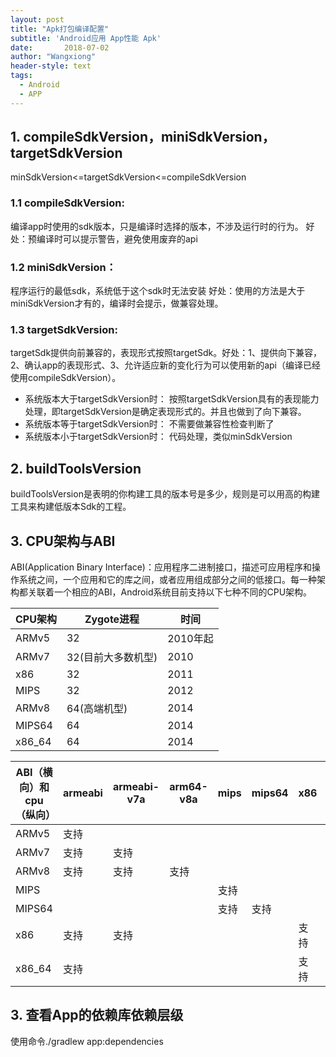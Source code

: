 ```yaml
---
layout: post
title: "Apk打包编译配置"
subtitle: 'Android应用 App性能 Apk'
date:       2018-07-02
author: "Wangxiong"
header-style: text
tags:
  - Android
  - APP
---
```


## 1. compileSdkVersion，miniSdkVersion，targetSdkVersion

minSdkVersion<=targetSdkVersion<=compileSdkVersion

### 1.1 compileSdkVersion:

编译app时使用的sdk版本，只是编译时选择的版本，不涉及运行时的行为。
好处：预编译时可以提示警告，避免使用废弃的api

### 1.2 miniSdkVersion：

程序运行的最低sdk，系统低于这个sdk时无法安装
好处：使用的方法是大于miniSdkVersion才有的，编译时会提示，做兼容处理。

### 1.3 targetSdkVersion:

targetSdk提供向前兼容的，表现形式按照targetSdk。好处：1、提供向下兼容，2、确认app的表现形式、3、允许适应新的变化行为可以使用新的api（编译已经使用compileSdkVersion）。

- 系统版本大于targetSdkVersion时：
  按照targetSdkVersion具有的表现能力处理，即targetSdkVersion是确定表现形式的。并且也做到了向下兼容。
- 系统版本等于targetSdkVersion时：
  不需要做兼容性检查判断了
- 系统版本小于targetSdkVersion时：
  代码处理，类似minSdkVersion

## 2. buildToolsVersion

buildToolsVersion是表明的你构建工具的版本号是多少，规则是可以用高的构建工具来构建低版本Sdk的工程。

## 3. CPU架构与ABI

ABI(Application Binary Interface)：应用程序二进制接口，描述可应用程序和操作系统之间，一个应用和它的库之间，或者应用组成部分之间的低接口。每一种架构都关联着一个相应的ABI，Android系统目前支持以下七种不同的CPU架构。

| CPU架构 | Zygote进程         | 时间     |
| ------- | ------------------ | -------- |
| ARMv5   | 32                 | 2010年起 |
| ARMv7   | 32(目前大多数机型) | 2010     |
| x86     | 32                 | 2011     |
| MIPS    | 32                 | 2012     |
| ARMv8   | 64(高端机型)       | 2014     |
| MIPS64  | 64                 | 2014     |
| x86_64  | 64                 | 2014     |

| ABI（横向）和cpu（纵向） | armeabi | armeabi-v7a | arm64-v8a | mips | mips64 | x86  | x86_64 |
| ------------------------ | ------- | ----------- | --------- | ---- | ------ | ---- | ------ |
| ARMv5                    | 支持    |             |           |      |        |      |        |
| ARMv7                    | 支持    | 支持        |           |      |        |      |        |
| ARMv8                    | 支持    | 支持        | 支持      |      |        |      |        |
| MIPS                     |         |             |           | 支持 |        |      |        |
| MIPS64                   |         |             |           | 支持 | 支持   |      |        |
| x86                      | 支持    | 支持        |           |      |        | 支持 |        |
| x86_64                   | 支持    |             |           |      |        | 支持 | 支持   |

## 3. 查看App的依赖库依赖层级

使用命令./gradlew app:dependencies